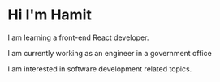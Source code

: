 
<h1>Hi I'm Hamit</h1>


<p>I am learning a front-end React developer.</p>

<p>I am currently working as an engineer in a government office</p>

<p>I am interested in software development related topics.</p>




<p><img src="images/tools.png" style="width: 20px;text-align: center;> Technologies & Tools </p>

